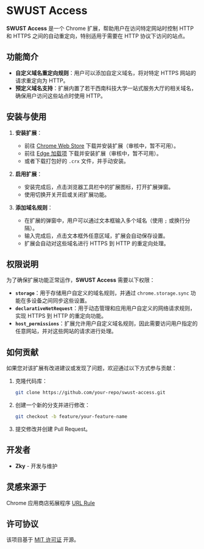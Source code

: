 # SWUST Access

**SWUST Access** 是一个 Chrome 扩展，帮助用户在访问特定网站时控制 HTTP 和 HTTPS 之间的自动重定向，特别适用于需要在 HTTP 协议下访问的站点。

## 功能简介

- **自定义域名重定向规则**：用户可以添加自定义域名，将对特定 HTTPS 网站的请求重定向为 HTTP。
- **预定义域名支持**：扩展内置了若干西南科技大学一站式服务大厅的相关域名，确保用户访问这些站点时使用 HTTP。

## 安装与使用

1. **安装扩展**：
    - 前往 [Chrome Web Store](https://chromewebstore.google.com/) 下载并安装扩展（审核中，暂不可用）。
    - 前往 [Edge 加载项](https://microsoftedge.microsoft.com/addons/Microsoft-Edge-Extensions-Home?hl=zh-CN) 下载并安装扩展（审核中，暂不可用）。
    - 或者下载打包好的 `.crx` 文件，并手动安装。

2. **启用扩展**：
    - 安装完成后，点击浏览器工具栏中的扩展图标，打开扩展弹窗。
    - 使用切换开关开启或关闭扩展功能。

3. **添加域名规则**：
    - 在扩展的弹窗中，用户可以通过文本框输入多个域名（使用 `;` 或换行分隔）。
    - 输入完成后，点击文本框外任意区域，扩展会自动保存设置。
    - 扩展会自动对这些域名进行 HTTPS 到 HTTP 的重定向处理。

## 权限说明

为了确保扩展功能正常运作，**SWUST Access** 需要以下权限：

- **`storage`**：用于存储用户自定义的域名规则，并通过 `chrome.storage.sync` 功能在多设备之间同步这些设置。
- **`declarativeNetRequest`**：用于动态管理和应用用户自定义的网络请求规则，实现 HTTPS 到 HTTP 的重定向功能。
- **`host_permissions`**：扩展允许用户自定义域名规则，因此需要访问用户指定的任意网站，并对这些网站的请求进行处理。

## 如何贡献

如果您对该扩展有改进建议或发现了问题，欢迎通过以下方式参与贡献：

1. 克隆代码库：
    ```bash
    git clone https://github.com/your-repo/swust-access.git
    ```

2. 创建一个新的分支并进行修改：
    ```bash
    git checkout -b feature/your-feature-name
    ```

3. 提交修改并创建 Pull Request。

## 开发者

- **Zky** - 开发与维护
  
## 灵感来源于

Chrome 应用商店拓展程序 [URL Rule](https://chromewebstore.google.com/detail/url-rule/enfdapnpdfpgjamddpkdfliienniaimb)

## 许可协议

该项目基于 [MIT 许可证](LICENSE) 开源。

